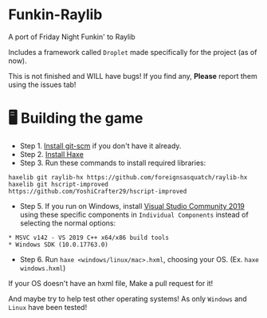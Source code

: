# Funkin-Raylib
A port of Friday Night Funkin' to Raylib

Includes a framework called `Droplet` made specifically for the project (as of now).

This is not finished and WILL have bugs! If you find any,
**Please** report them using the issues tab!

# 🖥️ Building the game
- Step 1. [Install git-scm](https://git-scm.com/downloads) if you don't have it already.
- Step 2. [Install Haxe](https://haxe.org/download/)
- Step 3. Run these commands to install required libraries:
```
haxelib git raylib-hx https://github.com/foreignsasquatch/raylib-hx
haxelib git hscript-improved https://github.com/YoshiCrafter29/hscript-improved
```
- Step 5. If you run on Windows, install [Visual Studio Community 2019](https://visualstudio.microsoft.com/thank-you-downloading-visual-studio/?sku=community&rel=16&utm_medium=microsoft&utm_source=docs.microsoft.com&utm_campaign=download+from+relnotes&utm_content=vs2019ga+button) using these specific components in `Individual Components` instead of selecting the normal options:
```
* MSVC v142 - VS 2019 C++ x64/x86 build tools
* Windows SDK (10.0.17763.0)
```
- Step 6. Run `haxe <windows/linux/mac>.hxml`, choosing your OS. (Ex. `haxe windows.hxml`)

If your OS doesn't have an hxml file, Make a pull request for it!

And maybe try to help test other operating systems! As only `Windows` and `Linux` have been tested!
